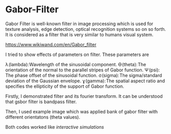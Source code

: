 # Gabor-Filter

Gabor Filter is well-known filter in image processing which is used for texture analysis, edge detection, optical recognition systems so on so forth. It is considered as a filter that  is very similar to humans visual system.

https://www.wikiwand.com/en/Gabor_filter


I tried to show effects of parameters on filter. These parameters are

λ (lambda): Wavelength of the sinusoidal component.
Ө (theta): The orientation of the normal to the parallel stripes of Gabor function.
Ψ (psi): The phase offset of the sinusoidal function.
σ (sigma): The sigma/standard deviation of the Gaussian envelope.
ɣ (gamma): The spatial aspect ratio and specifies the ellipticity of the support of Gabor function.

Firstly, I demonstrated filter and its fourier transform. It can be understood that gsbor filter is bandpass filter.

Then, I used example image which was applied bank of gabor filter with different orientatons (theta values).

Both codes worked like *interactive simulations*
